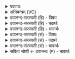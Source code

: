 <details><summary>पदपाठः</summary>

नव॑विꣳश॒त्येति॒ नव॑ऽविꣳशत्या। अ॒स्तु॒व॒त॒। वन॒स्पत॑यः। अ॒सृ॒ज्य॒न्त॒। सोमः॑। अधि॑पति॒रित्यधि॑ऽपतिः। आ॒सी॒त्। एक॑त्रिꣳश॒तेत्येक॑ऽत्रिꣳशता। अ॒स्तु॒व॒त॒। प्र॒जा इति॑ प्र॒ऽजाः। अ॒सृ॒ज्य॒न्त॒। यवाः॑। च॒। अय॑वाः। च॒। अधि॑पतय॒ इत्यधि॑ऽपतयः। आ॒स॒न्। त्रय॑स्त्रिꣳश॒तेति॒ त्रयः॑ऽत्रिꣳशता। अ॒स्तु॒व॒त॒। भू॒तानि॑। अ॒शा॒म्य॒न्। प्र॒जाप॑ति॒रिति॑ प्र॒जाऽप॑तिः। प॒र॒मे॒ष्ठी। प॒र॒मे॒ऽस्थीति॑ परमे॒ऽस्थी। अधि॑पति॒रित्यधि॑ऽपतिः। आ॒सी॒त्। ३१।
</details>

<details><summary>अधिमन्त्रम् (VC)</summary>

- प्रजापतिर्देवता
- विश्वदेव ऋषिः
- निचृदतिधृतिः
- षड्जः
</details>

<details><summary>दयानन्द-सरस्वती (हि) - विषयः</summary>

फिर भी वही उक्त विषय अगले मन्त्र में कहा है ॥
</details>

<details><summary>दयानन्द-सरस्वती (हि) - पदार्थः</summary>

पदार्थान्वयभाषाः -  हे मनुष्यो ! तुम लोग जिस के बनाने से (सोमः) ओषधियों में उत्तम ओषधि (अधिपतिः) स्वामी (आसीत्) है, जिस ने उन (वनस्पतयः) पीपल आदि वनस्पतियों को (असृज्यन्त) रचा है, उस परमात्मा की (नवविंशत्या) उनतीस प्रकार के वनस्पतियों के गुणों से (अस्तुवत) स्तुति करो और जिस ने उत्पन्न किये (यवाः) समष्टिरूप बने पर्वत आदि (च) और त्रसरेणु आदि (अयवाः) भिन्न-भिन्न प्रकृति के अवयव सत्व, रजस् और तमोगुण (च) तथा परमाणु आदि (अधिपतयः) मुख्य कारण रूप अध्यक्ष (आसन्) हैं, उन (प्रजाः) प्रसिद्ध ओषधियों को जिस ने (असृज्यन्त) रचा है, उस ईश्वर की (एकत्रिंशता) इकत्तीस प्रजा के अवयवों से (अस्तुवत) प्रशंसा करो। जिसके प्रभाव से (भूतानि) प्रकृति के परिणाम महत्तत्व के उपद्रव (अशाम्यन्) शान्त हों, जो (प्रजापतिः) प्रजा का रक्षक (परमेष्ठी) परमेश्वर के समान आकाश में व्यापक हो के स्थित परमेश्वर (अधिपतिः) अधिष्ठाता (आसीत्) है, उसकी (त्रयस्त्रिंशता) महाभूतों के तेंतीस गुणों से (अस्तुवत) प्रशंसा करो ॥३१ ॥
</details>

<details><summary>दयानन्द-सरस्वती (हि) - भावार्थः</summary>

भावार्थभाषाः -  जिस परमेश्वर ने लोकों की रक्षा के लिये वनस्पति आदि ओषधियों को रच के धारण और व्यवस्थित किया है, उसी की उपासना सब मनुष्यों को करनी चाहिये ॥३१ ॥ इस अध्याय में वसन्तादि ऋतुओं के गुण-वर्णन होने से इस अध्याय के अर्थ की पूर्व अध्याय के अर्थ के साथ सङ्गति जाननी चाहिये ॥ इति श्रीमत्परमहंसपरिव्राजकाचार्याणां श्रीमत्परमविदुषां विरजानन्दसरस्वतीस्वामिनां शिष्येण दयानदसरस्वती-स्वामिना निर्मिते संस्कृतार्य्यभाषाभ्यां विभूषिते सुप्रमाणयुक्ते यजुर्वेदभाष्ये चतुर्दशोऽध्यायः सम्पूर्णः ॥१४॥ यह यजुर्वेदभाष्य का चौदहवाँ (१४) अध्याय पूरा हुआ ॥१४॥
</details>

<details><summary>दयानन्द-सरस्वती (सं) - विषयः</summary>

पुनः स एव विषय उपदिश्यते ॥
</details>

<details><summary>दयानन्द-सरस्वती (सं) - पदार्थः</summary>

पदार्थान्वयभाषाः -  हे मनुष्याः ! यूयं येनोत्पादितः सोमोऽधिपतिरासीद् येन ते वनस्पतयोऽसृज्यन्त, तं जगदीश्वरं नवविंशत्यास्तुवत। यासां यवा मिश्रिताः पर्वतादयश्च त्रसरेण्वादयश्चाऽयवाः प्रकृत्यवयवाः सत्त्वरजस्तमांसि गुणाः परमाण्वादयश्चाऽधिपतय आसन्, ताः प्रजा असृज्यन्त, तमेकत्रिंशतास्तुवत। यस्य प्रभावाद् भूतान्यशाम्यन्, यः प्रजापतिः परमेष्ठ्यधिपतिरासीत्, तं त्रयस्त्रिंशतास्तुवत ॥३१ ॥
</details>

<details><summary>दयानन्द-सरस्वती (सं) - भावार्थः</summary>

भावार्थभाषाः -  येन जगदीश्वरेण लोकानां रक्षणाय वनस्पत्यादीन् सृष्ट्वा ध्रियन्ते व्यवस्थाप्यन्ते, स एव सर्वैर्मनुष्यैरुपासनीयः ॥३१ ॥ अस्मिन्नध्याये वसन्ताद्यृतुगुणवर्णनादेतदर्थस्य पूर्वाध्यायार्थेन सह सङ्गतिरस्तीति वेदितव्यम् ॥
</details>

<details><summary>सविता जोशी ← दयानन्दः (म) - भावार्थः</summary>

भावार्थभाषाः -  ज्या परमेश्वराने लोकांचे रक्षण करण्यासाठी वनस्पती इत्यादी औषधी निर्माण करून व धारण करून सर्व व्यवस्थित केलेले आहे त्यांचीच उपासना सर्व माणसांनी केली पाहिजे.
</details>